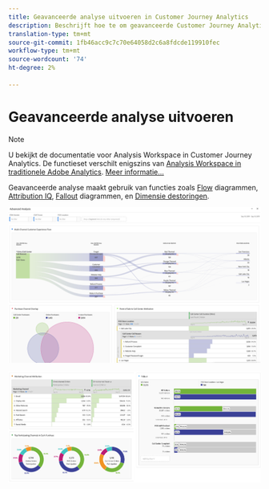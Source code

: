 ```yaml
---
title: Geavanceerde analyse uitvoeren in Customer Journey Analytics
description: Beschrijft hoe te om geavanceerde Customer Journey Analytics analyse in Workspace te doen.
translation-type: tm+mt
source-git-commit: 1fb46acc9c7c70e64058d2c6a8fdcde119910fec
workflow-type: tm+mt
source-wordcount: '74'
ht-degree: 2%

---
```



# Geavanceerde analyse uitvoeren

>[!NOTE]
>
>U bekijkt de documentatie voor Analysis Workspace in Customer Journey Analytics. De functieset verschilt enigszins van [Analysis Workspace in traditionele Adobe Analytics](https://docs.adobe.com/content/help/en/analytics/analyze/analysis-workspace/home.html). [Meer informatie...](/help/getting-started/cja-aa.md)

Geavanceerde analyse maakt gebruik van functies zoals [Flow](/help/analysis-workspace/visualizations/c-flow/flow.md) diagrammen, [Attribution IQ](/help/analysis-workspace/attribution/overview.md), [Fallout](/help/analysis-workspace/visualizations/fallout/fallout-flow.md) diagrammen, en [Dimensie destoringen](/help/components/dimensions/t-breakdown-fa.md).

![Werkruimtescherm 1](assets/cja-adv-analysis1.png)

![Werkruimtescherm 2](assets/cja-adv-analysis2.png)
